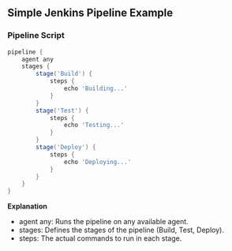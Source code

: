 ## Simple Jenkins Pipeline Example

### Pipeline Script
```groovy
pipeline {
    agent any
    stages {
        stage('Build') {
            steps {
                echo 'Building...'
            }
        }
        stage('Test') {
            steps {
                echo 'Testing...'
            }
        }
        stage('Deploy') {
            steps {
                echo 'Deploying...'
            }
        }
    }
}
```

**Explanation**
- agent any: Runs the pipeline on any available agent.
- stages: Defines the stages of the pipeline (Build, Test, Deploy).
- steps: The actual commands to run in each stage.